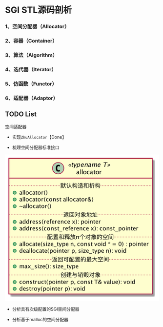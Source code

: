 # SGI STL源码剖析


### 1、空间分配器（Allocator）

### 2、容器（Container）

### 3、算法（Algorithm）

### 4、迭代器（Iterator）

### 5、仿函数（Functor）

### 6、适配器（Adaptor）

## TODO List

空间适配器 
- 实现`ZhuAllocator`【Done】

- 梳理空间分配器标准接口

![STL标准allocator接口](./sgi-stl-note/alloc.png)

- 分析具有次级配置的SGI空间分配器
  
- 分析基于malloc的空间分配器